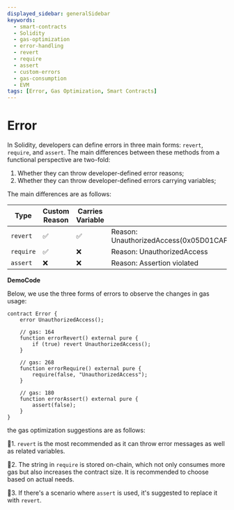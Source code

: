 ```yaml
---
displayed_sidebar: generalSidebar
keywords:
  - smart-contracts
  - Solidity
  - gas-optimization
  - error-handling
  - revert
  - require
  - assert
  - custom-errors
  - gas-consumption
  - EVM
tags: [Error, Gas Optimization, Smart Contracts]
---
```

# Error

In Solidity, developers can define errors in three main forms: `revert`, `require`, and `assert`. The main differences between these methods from a functional perspective are two-fold:

1. Whether they can throw developer-defined error reasons;
2. Whether they can throw developer-defined errors carrying variables;

The main differences are as follows:

| Type     | Custom Reason | Carries Variable | Example                                                        |
|----------|---------------|------------------|----------------------------------------------------------------|
| `revert` | ✅            | ✅              | Reason: UnauthorizedAccess(0x05D01CAF54524A610CCF187082201120757f7AE5) |
| `require`| ✅            | ❌              | Reason: UnauthorizedAccess                                    |
| `assert` | ❌            | ❌              | Reason: Assertion violated                                    |

**DemoCode**

Below, we use the three forms of errors to observe the changes in gas usage:

```solidity
contract Error {
    error UnauthorizedAccess();

    // gas: 164
    function errorRevert() external pure {
        if (true) revert UnauthorizedAccess();
    }

    // gas: 268
    function errorRequire() external pure {
        require(false, "UnauthorizedAccess");
    }

    // gas: 180
    function errorAssert() external pure {
        assert(false);
    }
}
```

the gas optimization suggestions are as follows:

🌟1. `revert` is the most recommended as it can throw error messages as well as related variables.

🌟2. The string in `require` is stored on-chain, which not only consumes more gas but also increases the contract size. It is recommended to choose based on actual needs.

🌟3. If there's a scenario where `assert` is used, it's suggested to replace it with `revert`.


